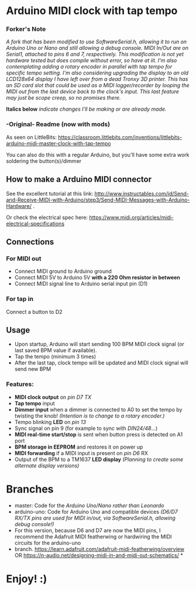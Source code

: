 # Arduino MIDI clock with tap tempo

### Forker's Note
*A fork that has been modified to use SoftwareSerial.h, allowing it to run on Arduino Uno or Nano and still 
allowing a debug console. MIDI In/Out are on Serial1, attached to pins 6 and 7, respectively. This modification 
is not yet hardware tested but does compile without error, so have at iit. I'm also contemplating adding a 
rotary encoder in parallel with tap tempo for specific tempo setting. I'm also considering upgrading the display 
to an old LCD128x64 display I have left over from a dead Tronxy 3D printer. This has an SD card slot that could be 
used as a MIDI logger/recorder by looping the MIDI out from the last device back to the clock's input. This last 
feature may just be scope creep, so no promises there.*

**Italics below** *indicate changes I'll be making or are already made.*

### -Original- Readme (now with mods)
As seen on LittleBits:
https://classroom.littlebits.com/inventions/littlebits-arduino-midi-master-clock-with-tap-tempo

You can also do this with a regular Arduino, but you'll have some extra work soldering the button(s)/dimmer

## How to make a Arduino MIDI connector
See the excellent tutorial at this link:
http://www.instructables.com/id/Send-and-Receive-MIDI-with-Arduino/step3/Send-MIDI-Messages-with-Arduino-Hardware/ .

Or check the electrical spec here:
https://www.midi.org/articles/midi-electrical-specifications

## Connections

### For MIDI out

- Connect MIDI ground to Arduino ground
- Connect MIDI 5V to Arduino 5V **with a 220 Ohm resistor in between**
- Connect MIDI signal line to Arduino serial input pin (D1)

### For tap in

Connect a button to D2

## Usage

- Upon startup, Arduino will start sending 100 BPM MIDI clock signal (or last saved BPM value if available).
- Tap the tempo (minimum 3 times)
- After the last tap, clock tempo will be updated and MIDI clock signal will send new BPM

### Features:
- **MIDI clock output** on *pin D7 TX*
- **Tap tempo** input
- **Dimmer input** when a dimmer is connected to A0 to set the tempo by twisting the knob! *(Intention is to change to a rotary encoder.)*
- Tempo blinking **LED** on *pin 13*
- Sync signal on pin 9 (for example to sync with *DIN24/48*...)
- **MIDI real-time start/stop** is sent when button press is detected on A1 port
- **BPM storage in EEPROM** and restores it on power up
- **MIDI forwarding** if a MIDI input is present on *pin D6* RX
- Output of the BPM to a TM1637 **LED display** *(Planning to create some alternate display versions)*

# Branches

- master: Code for the *Arduino Uno/Nano rather than Leonardo*
- arduino-uno: Code for Arduino Uno and compatible devices *(D6/D7 RX/TX pins are used for MIDI in/out, via SoftwareSerial.h, allowing debug console!)*
- For this version, because D6 and D7 are now the MIDI pins, I recommend the Adafruit MIDI featherwing or hardwiring the MIDI circuits for the arduino-uno
- branch. https://learn.adafruit.com/adafruit-midi-featherwing/overview OR https://n-audio.net/designing-midi-in-and-midi-out-schematics/ *

# Enjoy! :)
